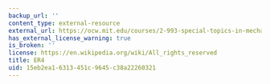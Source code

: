 ```yaml
---
backup_url: ''
content_type: external-resource
external_url: https://ocw.mit.edu/courses/2-993-special-topics-in-mechanical-engineering-the-art-and-science-of-boat-design-january-iap-2007/pages/assignments/
has_external_license_warning: true
is_broken: ''
license: https://en.wikipedia.org/wiki/All_rights_reserved
title: ER4
uid: 15eb2ea1-6313-451c-9645-c38a22260321
---
```

